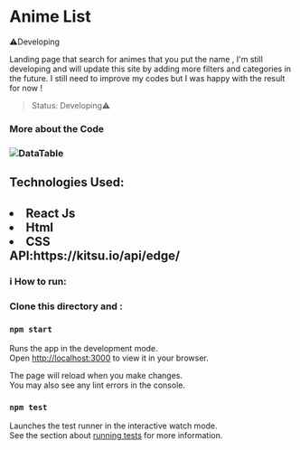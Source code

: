 # Anime List 
⚠️Developing


Landing page that search for animes that you put the name ,
I'm still developing and will update this site by adding more filters and categories in the future.
I still need to improve my codes but I was happy with the result for now !


>Status: Developing⚠️

<h3> More about the Code<h3>

<img src="https://media.discordapp.net/attachments/914344565073412126/984251697767522304/Anime_List.JPG?width=1354&height=676"
     alt="DataTable">

<h2>Technologies Used:<h2>
 <li>React Js</li></li></li></li>
 <li>Html </li>
  <li>CSS </li
 <li>API:https://kitsu.io/api/edge/</li>
 
  
 <h3> ℹ️ How to run:<h3> 
Clone this directory and :

### `npm start`

Runs the app in the development mode.\
Open [http://localhost:3000](http://localhost:3000) to view it in your browser.

The page will reload when you make changes.\
You may also see any lint errors in the console.

### `npm test`

Launches the test runner in the interactive watch mode.\
See the section about [running tests](https://facebook.github.io/create-react-app/docs/running-tests) for more information.

